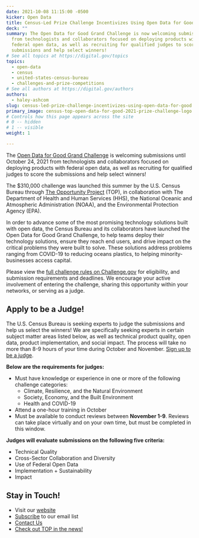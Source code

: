```yaml
---
date: 2021-10-08 11:15:00 -0500
kicker: Open Data
title: Census-Led Prize Challenge Incentivizes Using Open Data for Good
deck: ""
summary: The Open Data for Good Grand Challenge is now welcoming submissions
  from technologists and collaborators focused on deploying products with
  federal open data, as well as recruiting for qualified judges to score the
  submissions and help select winners!
# See all topics at https://digital.gov/topics
topics:
  - open-data
  - census
  - united-states-census-bureau
  - challenges-and-prize-competitions
# See all authors at https://digital.gov/authors
authors:
  - haley-ashcom
slug: census-led-prize-challenge-incentivizes-using-open-data-for-good
primary_image: census-top-open-data-for-good-2021-prize-challenge-logo
# Controls how this page appears across the site
# 0 -- hidden
# 1 -- visible
weight: 1

---
```


The [Open Data for Good Grand Challenge](https://opportunity.census.gov/prize-challenge/) is welcoming submissions until October 24, 2021 from technologists and collaborators focused on deploying products with federal open data, as well as recruiting for qualified judges to score the submissions and help select winners!

The $310,000 challenge was launched this summer by the U.S. Census Bureau through [The Opportunity Project](https://opportunity.census.gov/) (TOP), in collaboration with The Department of Health and Human Services (HHS), the National Oceanic and Atmospheric Administration (NOAA), and the Environmental Protection Agency (EPA).

In order to advance some of the most promising technology solutions built with open data, the Census Bureau and its collaborators have launched the Open Data for Good Grand Challenge, to help teams deploy their technology solutions, ensure they reach end users, and drive impact on the critical problems they were built to solve. These solutions address problems ranging from COVID-19 to reducing oceans plastics, to helping minority-businesses access capital.

Please view the [full challenge rules on Challenge.gov](https://www.challenge.gov/?challenge=open-data-for-good-grand-challenge) for eligibility, and submission requirements and deadlines. We encourage your active involvement of entering the challenge, sharing this opportunity within your networks, or serving as a judge.

## Apply to be a Judge!

The U.S. Census Bureau is seeking experts to judge the submissions and help us select the winners! We are specifically seeking experts in certain subject matter areas listed below, as well as technical product quality, open data, product implementation, and social impact. The process will take no more than 8-9 hours of your time during October and November. [Sign up to be a judge](https://opendataforgoodgrandchallengej.splashthat.com).

**Below are the requirements for judges:**

* Must have knowledge or experience in one or more of the following challenge categories:
  * Climate, Resilience, and the Natural Environment
  * Society, Economy, and the Built Environment
  * Health and COVID-19
* Attend a one-hour training in October
* Must be available to conduct reviews between **November 1-9**. Reviews can take place virtually and on your own time, but must be completed in this window.

**Judges will evaluate submissions on the following five criteria:**

* Technical Quality
* Cross-Sector Collaboration and Diversity
* Use of Federal Open Data
* Implementation + Sustainability
* Impact

## Stay in Touch!

* Visit our [website](https://opportunity.census.gov/)
* [Subscribe](https://bit.ly/emailsubscribeTOP) to our email list
* [Contact Us](https://www.census.gov/forms/contact-top.html)
* [Check out TOP in the news!](https://federalnewsnetwork.com/big-data/2021/06/census-bureau-training-5-agencies-to-run-do-it-yourself-data-sprints/)
